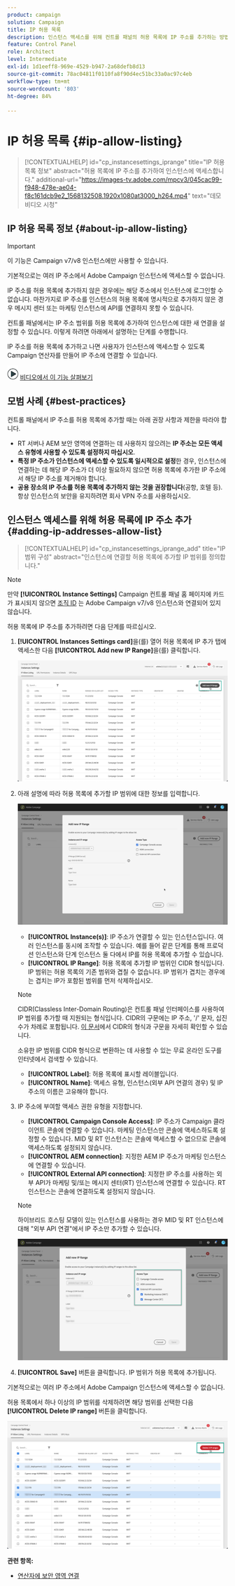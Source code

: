 ```yaml
---
product: campaign
solution: Campaign
title: IP 허용 목록
description: 인스턴스 액세스를 위해 컨트롤 패널의 허용 목록에 IP 주소를 추가하는 방법을 배웁니다.
feature: Control Panel
role: Architect
level: Intermediate
exl-id: 1d1eeff8-969e-4529-b947-2a68defb8d13
source-git-commit: 78ac04811f0110fa8f90d4ec51bc33a0ac97c4eb
workflow-type: tm+mt
source-wordcount: '803'
ht-degree: 84%

---
```


# IP 허용 목록 {#ip-allow-listing}

>[!CONTEXTUALHELP]
>id="cp_instancesettings_iprange"
>title="IP 허용 목록 정보"
>abstract="허용 목록에 IP 주소를 추가하여 인스턴스에 액세스합니다."
>additional-url="https://images-tv.adobe.com/mpcv3/045cac99-f948-478e-ae04-f8c161dcb9e2_1568132508.1920x1080at3000_h264.mp4" text="데모 비디오 시청"

## IP 허용 목록 정보 {#about-ip-allow-listing}

>[!IMPORTANT]
>
>이 기능은 Campaign v7/v8 인스턴스에만 사용할 수 있습니다.

기본적으로는 여러 IP 주소에서 Adobe Campaign 인스턴스에 액세스할 수 없습니다.

IP 주소를 허용 목록에 추가하지 않은 경우에는 해당 주소에서 인스턴스에 로그인할 수 없습니다. 마찬가지로 IP 주소를 인스턴스의 허용 목록에 명시적으로 추가하지 않은 경우 메시지 센터 또는 마케팅 인스턴스에 API를 연결하지 못할 수 있습니다.

컨트롤 패널에서는 IP 주소 범위를 허용 목록에 추가하여 인스턴스에 대한 새 연결을 설정할 수 있습니다. 이렇게 하려면 아래에서 설명하는 단계를 수행합니다.

IP 주소를 허용 목록에 추가하고 나면 사용자가 인스턴스에 액세스할 수 있도록 Campaign 연산자를 만들어 IP 주소에 연결할 수 있습니다.

![](assets/do-not-localize/how-to-video.png) [비디오에서 이 기능 살펴보기](https://experienceleague.adobe.com/docs/campaign-classic-learn/control-panel/instance-settings/ip-allow-listing.html#instance-settings)

## 모범 사례 {#best-practices}

컨트롤 패널에서 IP 주소를 허용 목록에 추가할 때는 아래 권장 사항과 제한을 따라야 합니다.

* RT 서버나 AEM 보안 영역에 연결하는 데 사용하지 않으려는 **IP 주소는 모든 액세스 유형에 사용할 수 있도록 설정하지 마십시오**.
* **특정 IP 주소가 인스턴스에 액세스할 수 있도록 일시적으로 설정**&#x200B;한 경우, 인스턴스에 연결하는 데 해당 IP 주소가 더 이상 필요하지 않으면 허용 목록에 추가한 IP 주소에서 해당 IP 주소를 제거해야 합니다.
* **공용 장소의 IP 주소를 허용 목록에 추가하지 않는 것을 권장합니다**(공항, 호텔 등). 항상 인스턴스의 보안을 유지하려면 회사 VPN 주소를 사용하십시오.

## 인스턴스 액세스를 위해 허용 목록에 IP 주소 추가 {#adding-ip-addresses-allow-list}

>[!CONTEXTUALHELP]
>id="cp_instancesettings_iprange_add"
>title="IP 범위 구성"
>abstract="인스턴스에 연결할 허용 목록에 추가할 IP 범위를 정의합니다."

>[!NOTE]
>
>만약 **[!UICONTROL Instance Settings]** Campaign 컨트롤 패널 홈 페이지에 카드가 표시되지 않으면 [조직 ID](https://experienceleague.adobe.com/docs/core-services/interface/administration/organizations.html?lang=ko) 는 Adobe Campaign v7/v8 인스턴스와 연결되어 있지 않습니다.

허용 목록에 IP 주소를 추가하려면 다음 단계를 따르십시오.

1. **[!UICONTROL Instances Settings card]**&#x200B;을(를) 열어 허용 목록에 IP 추가 탭에 액세스한 다음 **[!UICONTROL Add new IP Range]**&#x200B;을(를) 클릭합니다.



   ![](assets/ip_whitelist_list1.png)

1. 아래 설명에 따라 허용 목록에 추가할 IP 범위에 대한 정보를 입력합니다.

   ![](assets/ip_whitelist_add1.png)

   * **[!UICONTROL Instance(s)]**: IP 주소가 연결할 수 있는 인스턴스입니다. 여러 인스턴스를 동시에 조작할 수 있습니다. 예를 들어 같은 단계를 통해 프로덕션 인스턴스와 단계 인스턴스 둘 다에서 IP를 허용 목록에 추가할 수 있습니다.
   * **[!UICONTROL IP Range]**: 허용 목록에 추가할 IP 범위인 CIDR 형식입니다. IP 범위는 허용 목록의 기존 범위와 겹칠 수 없습니다. IP 범위가 겹치는 경우에는 겹치는 IP가 포함된 범위를 먼저 삭제하십시오.

   >[!NOTE]
   >
   >CIDR(Classless Inter-Domain Routing)은 컨트롤 패널 인터페이스를 사용하여 IP 범위를 추가할 때 지원되는 형식입니다. CIDR의 구문에는 IP 주소, &#39;/&#39; 문자, 십진수가 차례로 포함됩니다. [이 문서](https://whatismyipaddress.com/cidr)에서 CIDR의 형식과 구문을 자세히 확인할 수 있습니다.
   >
   >소유한 IP 범위를 CIDR 형식으로 변환하는 데 사용할 수 있는 무료 온라인 도구를 인터넷에서 검색할 수 있습니다.

   * **[!UICONTROL Label]**: 허용 목록에 표시할 레이블입니다.
   * **[!UICONTROL Name]**: 액세스 유형, 인스턴스(외부 API 연결의 경우) 및 IP 주소의 이름은 고유해야 합니다.


1. IP 주소에 부여할 액세스 권한 유형을 지정합니다.

   * **[!UICONTROL Campaign Console Access]**: IP 주소가 Campaign 클라이언트 콘솔에 연결할 수 있습니다. 마케팅 인스턴스만 콘솔에 액세스하도록 설정할 수 있습니다. MID 및 RT 인스턴스는 콘솔에 액세스할 수 없으므로 콘솔에 액세스하도록 설정되지 않습니다.
   * **[!UICONTROL AEM connection]**: 지정한 AEM IP 주소가 마케팅 인스턴스에 연결할 수 있습니다.
   * **[!UICONTROL External API connection]**: 지정한 IP 주소를 사용하는 외부 API가 마케팅 및/또는 메시지 센터(RT) 인스턴스에 연결할 수 있습니다. RT 인스턴스는 콘솔에 연결하도록 설정되지 않습니다.

   >[!NOTE]
   >
   >하이브리드 호스팅 모델이 있는 인스턴스를 사용하는 경우 MID 및 RT 인스턴스에 대해 &quot;외부 API 연결&quot;에서 IP 주소만 추가할 수 있습니다.

   ![](assets/ip_whitelist_acesstype.png)

1. **[!UICONTROL Save]** 버튼을 클릭합니다. IP 범위가 허용 목록에 추가됩니다.

   <!--![](assets/ip_whitelist_added.png)-->

기본적으로는 여러 IP 주소에서 Adobe Campaign 인스턴스에 액세스할 수 없습니다.

허용 목록에서 하나 이상의 IP 범위를 삭제하려면 해당 범위를 선택한 다음 **[!UICONTROL Delete IP range]** 버튼을 클릭합니다.

![](assets/ip_whitelist_delete.png)

**관련 항목:**

* [연산자에 보안 영역 연결](https://experienceleague.adobe.com/docs/campaign-classic/using/installing-campaign-classic/additional-configurations/security-zones.html#linking-a-security-zone-to-an-operator)
